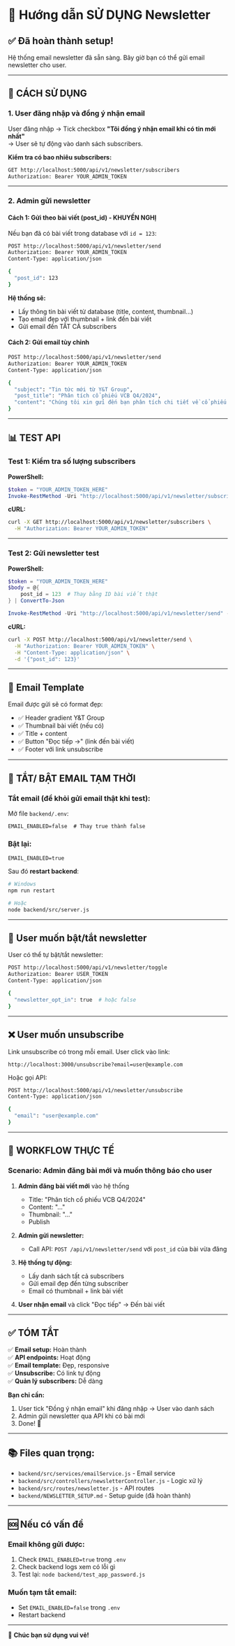 # 📧 Hướng dẫn SỬ DỤNG Newsletter

## ✅ Đã hoàn thành setup!

Hệ thống email newsletter đã sẵn sàng. Bây giờ bạn có thể gửi email newsletter cho user.

---

## 🎯 CÁCH SỬ DỤNG

### 1. User đăng nhập và đồng ý nhận email

User đăng nhập → Tick checkbox **"Tôi đồng ý nhận email khi có tin mới nhất"**  
→ User sẽ tự động vào danh sách subscribers.

**Kiểm tra có bao nhiêu subscribers:**
```bash
GET http://localhost:5000/api/v1/newsletter/subscribers
Authorization: Bearer YOUR_ADMIN_TOKEN
```

---

### 2. Admin gửi newsletter

#### Cách 1: Gửi theo bài viết (post_id) - KHUYẾN NGHỊ

Nếu bạn đã có bài viết trong database với `id = 123`:

```bash
POST http://localhost:5000/api/v1/newsletter/send
Authorization: Bearer YOUR_ADMIN_TOKEN
Content-Type: application/json

{
  "post_id": 123
}
```

**Hệ thống sẽ:**
- Lấy thông tin bài viết từ database (title, content, thumbnail...)
- Tạo email đẹp với thumbnail + link đến bài viết
- Gửi email đến TẤT CẢ subscribers

#### Cách 2: Gửi email tùy chỉnh

```bash
POST http://localhost:5000/api/v1/newsletter/send
Authorization: Bearer YOUR_ADMIN_TOKEN
Content-Type: application/json

{
  "subject": "Tin tức mới từ Y&T Group",
  "post_title": "Phân tích cổ phiếu VCB Q4/2024",
  "content": "Chúng tôi xin gửi đến bạn phân tích chi tiết về cổ phiếu VCB..."
}
```

---

## 📊 TEST API

### Test 1: Kiểm tra số lượng subscribers

**PowerShell:**
```powershell
$token = "YOUR_ADMIN_TOKEN_HERE"
Invoke-RestMethod -Uri "http://localhost:5000/api/v1/newsletter/subscribers" -Headers @{Authorization="Bearer $token"} -Method Get | ConvertTo-Json
```

**cURL:**
```bash
curl -X GET http://localhost:5000/api/v1/newsletter/subscribers \
  -H "Authorization: Bearer YOUR_ADMIN_TOKEN"
```

---

### Test 2: Gửi newsletter test

**PowerShell:**
```powershell
$token = "YOUR_ADMIN_TOKEN_HERE"
$body = @{
    post_id = 123  # Thay bằng ID bài viết thật
} | ConvertTo-Json

Invoke-RestMethod -Uri "http://localhost:5000/api/v1/newsletter/send" -Headers @{Authorization="Bearer $token"} -Method Post -Body $body -ContentType "application/json" | ConvertTo-Json
```

**cURL:**
```bash
curl -X POST http://localhost:5000/api/v1/newsletter/send \
  -H "Authorization: Bearer YOUR_ADMIN_TOKEN" \
  -H "Content-Type: application/json" \
  -d '{"post_id": 123}'
```

---

## 🎨 Email Template

Email được gửi sẽ có format đẹp:
- ✅ Header gradient Y&T Group
- ✅ Thumbnail bài viết (nếu có)
- ✅ Title + content
- ✅ Button "Đọc tiếp →" (link đến bài viết)
- ✅ Footer với link unsubscribe

---

## 🔧 TẮT/ BẬT EMAIL TẠM THỜI

### Tắt email (để khỏi gửi email thật khi test):
Mở file `backend/.env`:
```env
EMAIL_ENABLED=false  # Thay true thành false
```

### Bật lại:
```env
EMAIL_ENABLED=true
```

Sau đó **restart backend**:
```bash
# Windows
npm run restart

# Hoặc
node backend/src/server.js
```

---

## 📱 User muốn bật/tắt newsletter

User có thể tự bật/tắt newsletter:

```bash
POST http://localhost:5000/api/v1/newsletter/toggle
Authorization: Bearer USER_TOKEN
Content-Type: application/json

{
  "newsletter_opt_in": true  # hoặc false
}
```

---

## ❌ User muốn unsubscribe

Link unsubscribe có trong mỗi email. User click vào link:
```
http://localhost:3000/unsubscribe?email=user@example.com
```

Hoặc gọi API:
```bash
POST http://localhost:5000/api/v1/newsletter/unsubscribe
Content-Type: application/json

{
  "email": "user@example.com"
}
```

---

## 🎯 WORKFLOW THỰC TẾ

### Scenario: Admin đăng bài mới và muốn thông báo cho user

1. **Admin đăng bài viết mới** vào hệ thống
   - Title: "Phân tích cổ phiếu VCB Q4/2024"
   - Content: "..."
   - Thumbnail: "..."
   - Publish

2. **Admin gửi newsletter:**
   - Call API: `POST /api/v1/newsletter/send` với `post_id` của bài vừa đăng
   
3. **Hệ thống tự động:**
   - Lấy danh sách tất cả subscribers
   - Gửi email đẹp đến từng subscriber
   - Email có thumbnail + link bài viết

4. **User nhận email** và click "Đọc tiếp" → Đến bài viết

---

## ✅ TÓM TẮT

✅ **Email setup:** Hoàn thành  
✅ **API endpoints:** Hoạt động  
✅ **Email template:** Đẹp, responsive  
✅ **Unsubscribe:** Có link tự động  
✅ **Quản lý subscribers:** Dễ dàng  

**Bạn chỉ cần:**
1. User tick "Đồng ý nhận email" khi đăng nhập → User vào danh sách
2. Admin gửi newsletter qua API khi có bài mới
3. Done! 🎉

---

## 📚 Files quan trọng:

- `backend/src/services/emailService.js` - Email service
- `backend/src/controllers/newsletterController.js` - Logic xử lý
- `backend/src/routes/newsletter.js` - API routes
- `backend/NEWSLETTER_SETUP.md` - Setup guide (đã hoàn thành)

---

## 🆘 Nếu có vấn đề

### Email không gửi được:
1. Check `EMAIL_ENABLED=true` trong `.env`
2. Check backend logs xem có lỗi gì
3. Test lại: `node backend/test_app_password.js`

### Muốn tạm tắt email:
- Set `EMAIL_ENABLED=false` trong `.env`
- Restart backend

---

🎉 **Chúc bạn sử dụng vui vẻ!**

